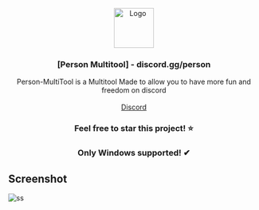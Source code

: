 <p align="center">
  <a href="https://github.com/VatosV2/Nexus-MultiTool">
    <img src="https://cdn.discordapp.com/attachments/1209895707675205653/1209919950689411092/RmDJt7xVhNFTA6yvy3EWfsTbki45EeI67K93h75F_1.png?ex=665eab03&is=665d5983&hm=235d11555684aa276595979800726b7eb3838bf012b6e5b6e02db0479982ea42&" alt="Logo" width="80" height="80">
  </a>

  <h3 align="center">[Person Multitool] - discord.gg/person</h3>

  <p align="center">
    Person-MultiTool is a Multitool Made to allow you to have more fun and freedom on discord
    <br/>
    <br/>
    <a href="https://discord.gg/person">Discord</a>
  </p>
</p>
<h3 align="center";">Feel free to star this project! ⭐</h3>
<h3 align="center";">Only Windows supported! ✔</h3>


## Screenshot
![ss](https://media.discordapp.net/attachments/1220192119407247533/1247594843547504781/image.png?ex=666098bd&is=665f473d&hm=7abf955a018362f8af097bcc32d6ce04dd0644d95e13460fc09b6a3342c644c3&=&format=webp&quality=lossless&width=1240&height=676)
